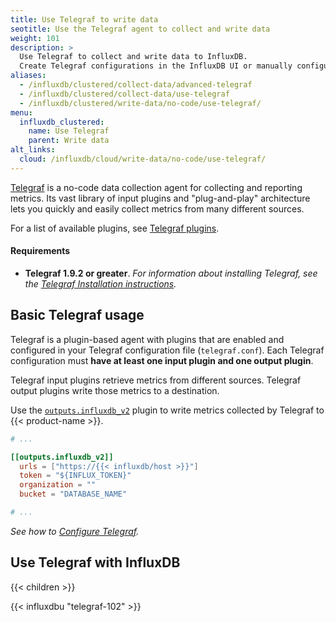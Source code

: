 ```yaml
---
title: Use Telegraf to write data
seotitle: Use the Telegraf agent to collect and write data
weight: 101
description: >
  Use Telegraf to collect and write data to InfluxDB.
  Create Telegraf configurations in the InfluxDB UI or manually configure Telegraf.
aliases:
  - /influxdb/clustered/collect-data/advanced-telegraf
  - /influxdb/clustered/collect-data/use-telegraf
  - /influxdb/clustered/write-data/no-code/use-telegraf/
menu:
  influxdb_clustered:
    name: Use Telegraf
    parent: Write data
alt_links:
  cloud: /influxdb/cloud/write-data/no-code/use-telegraf/
---
```


[Telegraf](https://www.influxdata.com/time-series-platform/telegraf/) is a
no-code data collection agent for collecting and reporting metrics.
Its vast library of input plugins and "plug-and-play" architecture lets you quickly
and easily collect metrics from many different sources.

For a list of available plugins, see [Telegraf plugins](/telegraf/v1/plugins/).

#### Requirements

- **Telegraf 1.9.2 or greater**.
  _For information about installing Telegraf, see the
  [Telegraf Installation instructions](/telegraf/v1/install/)._

## Basic Telegraf usage

Telegraf is a plugin-based agent with plugins that are enabled and configured in
your Telegraf configuration file (`telegraf.conf`).
Each Telegraf configuration must **have at least one input plugin and one output plugin**.

Telegraf input plugins retrieve metrics from different sources.
Telegraf output plugins write those metrics to a destination.

Use the [`outputs.influxdb_v2`](/telegraf/v1/plugins/#output-influxdb_v2) plugin to write metrics collected by Telegraf to {{< product-name >}}.

```toml
# ...

[[outputs.influxdb_v2]]
  urls = ["https://{{< influxdb/host >}}"]
  token = "${INFLUX_TOKEN}"
  organization = ""
  bucket = "DATABASE_NAME"

# ...
```

_See how to [Configure Telegraf](/influxdb/clustered/write-data/use-telegraf/configure/)._

## Use Telegraf with InfluxDB

{{< children >}}

{{< influxdbu "telegraf-102" >}}
